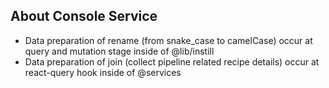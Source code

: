 ## About Console Service

- Data preparation of rename (from snake_case to camelCase) occur at query and mutation stage inside of @lib/instill
- Data preparation of join (collect pipeline related recipe details) occur at react-query hook inside of @services
